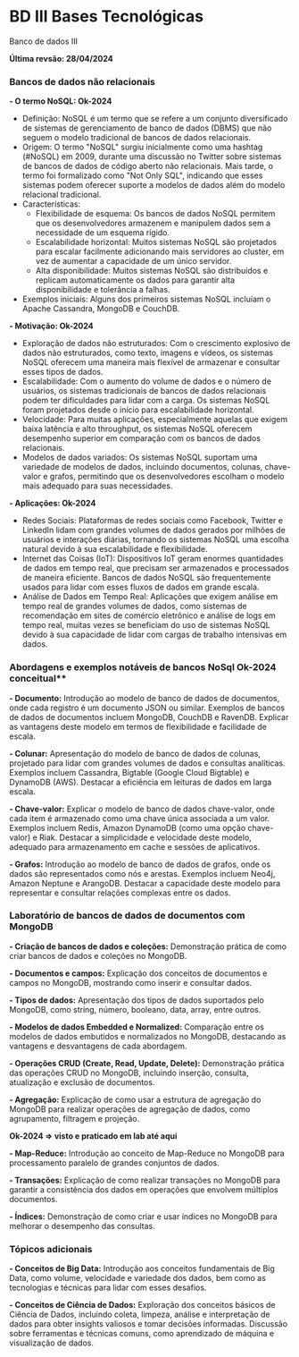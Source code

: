 # BD III  Bases Tecnológicas

Banco de dados III

**Última revsão: 28/04/2024**

### Bancos de dados não relacionais

**- O termo NoSQL: Ok-2024**
   - Definição: NoSQL é um termo que se refere a um conjunto diversificado de sistemas de gerenciamento de banco de dados (DBMS) que não seguem o modelo tradicional de bancos de dados relacionais. 
   - Origem: O termo "NoSQL" surgiu inicialmente como uma hashtag (#NoSQL) em 2009, durante uma discussão no Twitter sobre sistemas de bancos de dados de código aberto não relacionais. Mais tarde, o termo foi formalizado como "Not Only SQL", indicando que esses sistemas podem oferecer suporte a modelos de dados além do modelo relacional tradicional.
   - Características:
     - Flexibilidade de esquema: Os bancos de dados NoSQL permitem que os desenvolvedores armazenem e manipulem dados sem a necessidade de um esquema rígido.
     - Escalabilidade horizontal: Muitos sistemas NoSQL são projetados para escalar facilmente adicionando mais servidores ao cluster, em vez de aumentar a capacidade de um único servidor.
     - Alta disponibilidade: Muitos sistemas NoSQL são distribuídos e replicam automaticamente os dados para garantir alta disponibilidade e tolerância a falhas.
   - Exemplos iniciais: Alguns dos primeiros sistemas NoSQL incluíam o Apache Cassandra, MongoDB e CouchDB.

**- Motivação: Ok-2024**
   - Exploração de dados não estruturados: Com o crescimento explosivo de dados não estruturados, como texto, imagens e vídeos, os sistemas NoSQL oferecem uma maneira mais flexível de armazenar e consultar esses tipos de dados.
   - Escalabilidade: Com o aumento do volume de dados e o número de usuários, os sistemas tradicionais de bancos de dados relacionais podem ter dificuldades para lidar com a carga. Os sistemas NoSQL foram projetados desde o início para escalabilidade horizontal.
   - Velocidade: Para muitas aplicações, especialmente aquelas que exigem baixa latência e alto throughput, os sistemas NoSQL oferecem desempenho superior em comparação com os bancos de dados relacionais.
   - Modelos de dados variados: Os sistemas NoSQL suportam uma variedade de modelos de dados, incluindo documentos, colunas, chave-valor e grafos, permitindo que os desenvolvedores escolham o modelo mais adequado para suas necessidades.

**- Aplicações: Ok-2024**
   - Redes Sociais: Plataformas de redes sociais como Facebook, Twitter e LinkedIn lidam com grandes volumes de dados gerados por milhões de usuários e interações diárias, tornando os sistemas NoSQL uma escolha natural devido à sua escalabilidade e flexibilidade.
   - Internet das Coisas (IoT): Dispositivos IoT geram enormes quantidades de dados em tempo real, que precisam ser armazenados e processados de maneira eficiente. Bancos de dados NoSQL são frequentemente usados para lidar com esses fluxos de dados em grande escala.
   - Análise de Dados em Tempo Real: Aplicações que exigem análise em tempo real de grandes volumes de dados, como sistemas de recomendação em sites de comércio eletrônico e análise de logs em tempo real, muitas vezes se beneficiam do uso de sistemas NoSQL devido à sua capacidade de lidar com cargas de trabalho intensivas em dados.


### Abordagens e exemplos notáveis de bancos NoSql Ok-2024 conceitual**
**- Documento:** 
Introdução ao modelo de banco de dados de documentos, onde cada registro é um documento JSON ou similar. Exemplos de bancos de dados de documentos incluem MongoDB, CouchDB e RavenDB. Explicar as vantagens deste modelo em termos de flexibilidade e facilidade de escala.

**- Colunar:** 
Apresentação do modelo de banco de dados de colunas, projetado para lidar com grandes volumes de dados e consultas analíticas. Exemplos incluem Cassandra, Bigtable (Google Cloud Bigtable) e DynamoDB (AWS). Destacar a eficiência em leituras de dados em larga escala.

**- Chave-valor:** 
Explicar o modelo de banco de dados chave-valor, onde cada item é armazenado como uma chave única associada a um valor. Exemplos incluem Redis, Amazon DynamoDB (como uma opção chave-valor) e Riak. Destacar a simplicidade e velocidade deste modelo, adequado para armazenamento em cache e sessões de aplicativos.

**- Grafos:** 
Introdução ao modelo de banco de dados de grafos, onde os dados são representados como nós e arestas. Exemplos incluem Neo4j, Amazon Neptune e ArangoDB. Destacar a capacidade deste modelo para representar e consultar relações complexas entre os dados.

### Laboratório de bancos de dados de documentos com MongoDB

**- Criação de bancos de dados e coleções:** Demonstração prática de como criar bancos de dados e coleções no MongoDB.

**- Documentos e campos:** Explicação dos conceitos de documentos e campos no MongoDB, mostrando como inserir e consultar dados.

**- Tipos de dados:** Apresentação dos tipos de dados suportados pelo MongoDB, como string, número, booleano, data, array, entre outros.

**- Modelos de dados Embedded e Normalized:** Comparação entre os modelos de dados embutidos e normalizados no MongoDB, destacando as vantagens e desvantagens de cada abordagem.

**- Operações CRUD (Create, Read, Update, Delete):** Demonstração prática das operações CRUD no MongoDB, incluindo inserção, consulta, atualização e exclusão de documentos.

**- Agregação:** Explicação de como usar a estrutura de agregação do MongoDB para realizar operações de agregação de dados, como agrupamento, filtragem e projeção.


**Ok-2024 => visto e praticado em lab até aqui**



**- Map-Reduce:** Introdução ao conceito de Map-Reduce no MongoDB para processamento paralelo de grandes conjuntos de dados.

**- Transações:** Explicação de como realizar transações no MongoDB para garantir a consistência dos dados em operações que envolvem múltiplos documentos.

**- Índices:** Demonstração de como criar e usar índices no MongoDB para melhorar o desempenho das consultas.

### Tópicos adicionais

**- Conceitos de Big Data:** Introdução aos conceitos fundamentais de Big Data, como volume, velocidade e variedade dos dados, bem como as tecnologias e técnicas para lidar com esses desafios.

**- Conceitos de Ciência de Dados:** 
Exploração dos conceitos básicos de Ciência de Dados, incluindo coleta, limpeza, análise e interpretação de dados para obter insights valiosos e tomar decisões informadas. 
Discussão sobre ferramentas e técnicas comuns, como aprendizado de máquina e visualização de dados.

